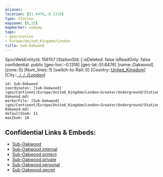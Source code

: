```yaml
---
aliases: 
location: [51.6476,-0.1318]
type: Station 
mapzoom: [8,15] 
mapmarker: subway 
tags:
- geo/station
- Europe/United_Kingdom/London
title: Sub-Oakwood
---
```

SpocWebEntityId: 156157
[StationSId::]
isDeleted: false
isReadOnly: false
confidential: public
[geo-lon::-0.1318]
[geo-lat::51.6476]
[name::Oakwood]
[zone::5]
[Num_lines::1]
[switch-to-Rail::0]
[Country::[United_Kingdom](geo/Continent/Europe/United_Kingdom.md)]
[City::[../../../London](../../../London)]


```leaflet
id: Sub-Oakwood
coordinates: [Sub-Oakwood](geo/Continent/Europe/United_Kingdom/London~Greater/Underground/Station/Sub-Oakwood.md)
markerFile: [Sub-Oakwood](geo/Continent/Europe/United_Kingdom/London~Greater/Underground/Station/Sub-Oakwood.md)
defaultZoom: 11 
maxZoom: 18
```


## Confidential Links & Embeds: 
- [Sub-Oakwood](../../../../../../../../_public/geo/Continent/Europe/United_Kingdom/London~Greater/Underground/Station/Sub-Oakwood.md) 
- [Sub-Oakwood.internal](../../../../../../../../_internal/geo/Continent/Europe/United_Kingdom/London~Greater/Underground/Station/Sub-Oakwood.internal.md) 
- [Sub-Oakwood.protect](../../../../../../../../_protect/geo/Continent/Europe/United_Kingdom/London~Greater/Underground/Station/Sub-Oakwood.protect.md) 
- [Sub-Oakwood.private](../../../../../../../../_private/geo/Continent/Europe/United_Kingdom/London~Greater/Underground/Station/Sub-Oakwood.private.md) 
- [Sub-Oakwood.personal](../../../../../../../../_personal/geo/Continent/Europe/United_Kingdom/London~Greater/Underground/Station/Sub-Oakwood.personal.md) 
- [Sub-Oakwood.secret](../../../../../../../../_secret/geo/Continent/Europe/United_Kingdom/London~Greater/Underground/Station/Sub-Oakwood.secret.md) 
